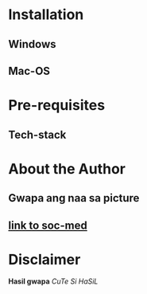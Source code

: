 # Installation
  ## Windows
  ## Mac-OS

# Pre-requisites
  ## Tech-stack

# About the Author
  ## Gwapa ang naa sa picture
  ## [link to soc-med](https://www.facebook.com/hazelanne.barcelona.50?mibextid=LQQJ4d)

# Disclaimer
  **Hasil gwapa**
  _CuTe Si HaSiL_

  
